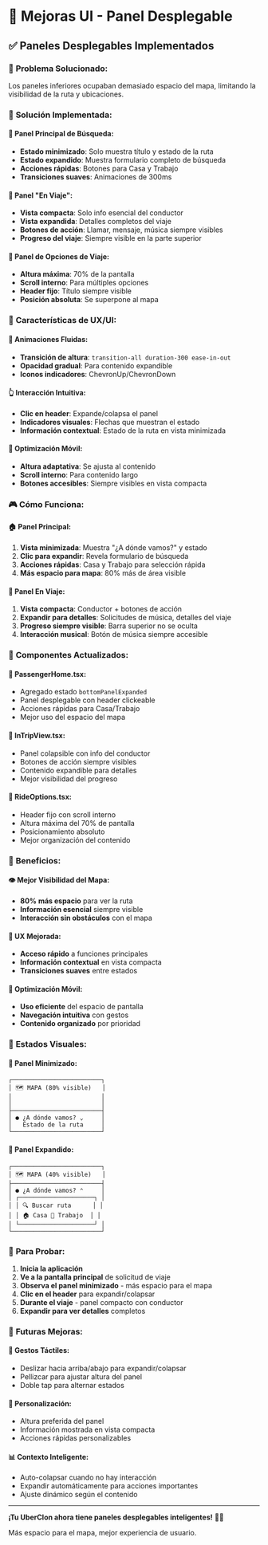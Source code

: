 # 📱 Mejoras UI - Panel Desplegable

## ✅ Paneles Desplegables Implementados

### 🎯 **Problema Solucionado:**
Los paneles inferiores ocupaban demasiado espacio del mapa, limitando la visibilidad de la ruta y ubicaciones.

### 🚀 **Solución Implementada:**

#### 📍 **Panel Principal de Búsqueda:**
- **Estado minimizado**: Solo muestra título y estado de la ruta
- **Estado expandido**: Muestra formulario completo de búsqueda
- **Acciones rápidas**: Botones para Casa y Trabajo
- **Transiciones suaves**: Animaciones de 300ms

#### 🚗 **Panel "En Viaje":**
- **Vista compacta**: Solo info esencial del conductor
- **Vista expandida**: Detalles completos del viaje
- **Botones de acción**: Llamar, mensaje, música siempre visibles
- **Progreso del viaje**: Siempre visible en la parte superior

#### 🎵 **Panel de Opciones de Viaje:**
- **Altura máxima**: 70% de la pantalla
- **Scroll interno**: Para múltiples opciones
- **Header fijo**: Título siempre visible
- **Posición absoluta**: Se superpone al mapa

### 🎨 **Características de UX/UI:**

#### 🔄 **Animaciones Fluidas:**
- **Transición de altura**: `transition-all duration-300 ease-in-out`
- **Opacidad gradual**: Para contenido expandible
- **Iconos indicadores**: ChevronUp/ChevronDown

#### 👆 **Interacción Intuitiva:**
- **Clic en header**: Expande/colapsa el panel
- **Indicadores visuales**: Flechas que muestran el estado
- **Información contextual**: Estado de la ruta en vista minimizada

#### 📱 **Optimización Móvil:**
- **Altura adaptativa**: Se ajusta al contenido
- **Scroll interno**: Para contenido largo
- **Botones accesibles**: Siempre visibles en vista compacta

### 🎮 **Cómo Funciona:**

#### 🏠 **Panel Principal:**
1. **Vista minimizada**: Muestra "¿A dónde vamos?" y estado
2. **Clic para expandir**: Revela formulario de búsqueda
3. **Acciones rápidas**: Casa y Trabajo para selección rápida
4. **Más espacio para mapa**: 80% más de área visible

#### 🚗 **Panel En Viaje:**
1. **Vista compacta**: Conductor + botones de acción
2. **Expandir para detalles**: Solicitudes de música, detalles del viaje
3. **Progreso siempre visible**: Barra superior no se oculta
4. **Interacción musical**: Botón de música siempre accesible

### 🔧 **Componentes Actualizados:**

#### 📱 **PassengerHome.tsx:**
- Agregado estado `bottomPanelExpanded`
- Panel desplegable con header clickeable
- Acciones rápidas para Casa/Trabajo
- Mejor uso del espacio del mapa

#### 🚗 **InTripView.tsx:**
- Panel colapsible con info del conductor
- Botones de acción siempre visibles
- Contenido expandible para detalles
- Mejor visibilidad del progreso

#### 🎯 **RideOptions.tsx:**
- Header fijo con scroll interno
- Altura máxima del 70% de pantalla
- Posicionamiento absoluto
- Mejor organización del contenido

### 🌟 **Beneficios:**

#### 👁️ **Mejor Visibilidad del Mapa:**
- **80% más espacio** para ver la ruta
- **Información esencial** siempre visible
- **Interacción sin obstáculos** con el mapa

#### 🎯 **UX Mejorada:**
- **Acceso rápido** a funciones principales
- **Información contextual** en vista compacta
- **Transiciones suaves** entre estados

#### 📱 **Optimización Móvil:**
- **Uso eficiente** del espacio de pantalla
- **Navegación intuitiva** con gestos
- **Contenido organizado** por prioridad

### 🎨 **Estados Visuales:**

#### 🔽 **Panel Minimizado:**
```
┌─────────────────────────┐
│ 🗺️ MAPA (80% visible)   │
│                         │
│                         │
├─────────────────────────┤
│ ● ¿A dónde vamos? ⌄     │
│   Estado de la ruta     │
└─────────────────────────┘
```

#### 🔼 **Panel Expandido:**
```
┌─────────────────────────┐
│ 🗺️ MAPA (40% visible)   │
├─────────────────────────┤
│ ● ¿A dónde vamos? ⌃     │
│ ┌─────────────────────┐ │
│ │ 🔍 Buscar ruta      │ │
│ │ 🏠 Casa 💼 Trabajo  │ │
│ └─────────────────────┘ │
└─────────────────────────┘
```

### 🚀 **Para Probar:**

1. **Inicia la aplicación**
2. **Ve a la pantalla principal** de solicitud de viaje
3. **Observa el panel minimizado** - más espacio para el mapa
4. **Clic en el header** para expandir/colapsar
5. **Durante el viaje** - panel compacto con conductor
6. **Expandir para ver detalles** completos

### 🔮 **Futuras Mejoras:**

#### 🎯 **Gestos Táctiles:**
- Deslizar hacia arriba/abajo para expandir/colapsar
- Pellizcar para ajustar altura del panel
- Doble tap para alternar estados

#### 🎨 **Personalización:**
- Altura preferida del panel
- Información mostrada en vista compacta
- Acciones rápidas personalizables

#### 📊 **Contexto Inteligente:**
- Auto-colapsar cuando no hay interacción
- Expandir automáticamente para acciones importantes
- Ajuste dinámico según el contenido

---

**¡Tu UberClon ahora tiene paneles desplegables inteligentes!** 📱✨

Más espacio para el mapa, mejor experiencia de usuario.